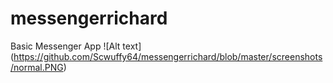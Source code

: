 # messengerrichard
Basic Messenger App
![Alt text] (https://github.com/Scwuffy64/messengerrichard/blob/master/screenshots/normal.PNG)
